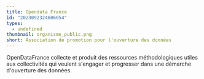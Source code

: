 ```yaml
---
title: Opendata France
id: "2023092324606054"
types:
  - undefined
thumbnail: organisme_public.png
short: Association de promotion pour l'ouverture des données
---
```


OpenDataFrance collecte et produit des ressources méthodologiques utiles aux collectivités qui veulent s'engager et progresser dans une démarche d'ouverture des données.